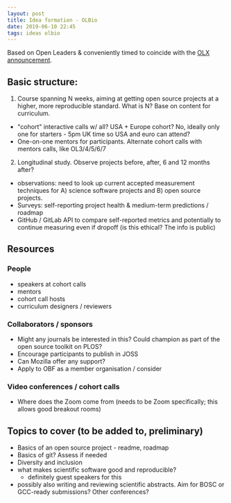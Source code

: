 ```yaml
---
layout: post
title: Idea formation - OLBio
date: 2019-06-10 22:45
tags: ideas olbio
---
```


Based on Open Leaders & conveniently timed to coincide with the [OLX announcement](https://medium.com/read-write-participate/introducing-open-leaders-x-ol%CB%A3-a12e049f5cc0).

## Basic structure:

1. Course spanning N weeks, aiming at getting open source projects at a higher, more reproducible standard. What is N? Base on content for curriculum.
  - "cohort" interactive calls w/ all? USA + Europe cohort? No, ideally only one for starters - 5pm UK time so USA and euro can attend?
  - One-on-one mentors for participants. Alternate cohort calls with mentors calls, like OL3/4/5/6/7
2. Longitudinal study. Observe projects before, after, 6 and 12 months after?
  - observations: need to look up current accepted measurement techniques for A) science software projects and B) open source projects.
  - Surveys: self-reporting project health & medium-term predictions / roadmap
  - GitHub / GitLab API to compare self-reported metrics and potentially to continue measuring even if dropoff (is this ethical? The info is public)


## Resources
###  People
- speakers at cohort calls
- mentors
- cohort call hosts
- curriculum designers / reviewers

### Collaborators / sponsors
- Might any journals be interested in this? Could champion as part of the open source toolkit on PLOS?
- Encourage participants to publish in JOSS
- Can Mozilla offer any support?
- Apply to OBF as a member organisation / consider

### Video conferences / cohort calls
- Where does the Zoom come from (needs to be Zoom specifically; this allows good breakout rooms)

## Topics to cover (to be added to, preliminary)
- Basics of an open source project - readme, roadmap
- Basics of git? Assess if needed
- Diversity and inclusion
- what makes scientific software good and reproducible?
  - definitely guest speakers for this
- possibly also writing and reviewing scientific abstracts. Aim for BOSC or GCC-ready submissions? Other conferences?
